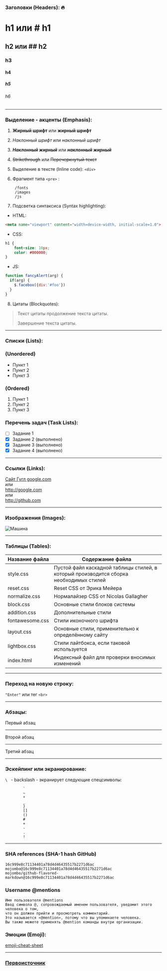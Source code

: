 ### Заголовки (Headers): :fire:
h1 или # h1
=
h2 или ## h2
-
### h3
#### h4
##### h5
###### h6
***

### Выделение - акценты (Emphasis):
1. **Жирный шрифт** или __жирный шрифт__
2. *Наклонный шрифт* или _наклонный шрифт_
3. ***Наклонный жирный*** или **_наклонный жирный_**
4. ~~Strikethrough~~ или <del>Перечеркнутый текст</del>
5. Выделение в тексте (Inline code): `<div>`
6. Фрагмент типа `<pre>` :

        /fonts
        /images
        /js

7. Подсветка синтаксиса (Syntax highlighting):
* HTML:

```html
<meta name="viewport" content="width=device-width, initial-scale=1.0">
```
* CSS:
```css
h1 {
    font-size: 10px;
    color: #000000;
}
```
* JS:
```javascript
function fancyAlert(arg) {
  if(arg) {
    $.facebox({div:'#foo'})
  }
}
```
8. Цитаты (Blockquotes):
> Текст цитаты
> продолжение текста
> цитаты.
>
> Завершение текста цитаты.
***
### Списки (Lists):
### (Unordered)
* Пункт 1
* Пункт 2
* Пункт 3
### (Ordered)
1. Пункт 1
2. Пункт 2
3. Пункт 3

### Перечень задач (Task Lists):
- [ ] Задание 1
- [x] Задание 2 (выполнено)
- [x] Задание 3 (выполнено)
- [x] Задание 4 (выполнено)
***

### Ссылки (Links):
[Сайт Гугл google.com](http://google.com)
<br>
или
<br>
<http://google.com>
<br>
или
<br>
http://github.com
***

### Изображения (Images):
![Машина](http://hq-wallpapers.ru/wallpapers/13/hq-wallpapers_ru_cars_60543_1920x1200.jpg)
***

### Таблицы (Tables):

Название файла  | Содержание файла
----------------|----------------------
style.css       | Пустой файл каскадной таблицы стилей, в который производится сборка необходимых стилей
reset.css       | Reset CSS от Эрика Мейера
normalize.css   | Нормалайзер CSS от Nicolas Gallagher
block.css       | Основные стили блоков системы
addition.css    | Дополнительные стили
fontawesome.css | Стили иконочного шрифта
layout.css      | Основные стили, применительно к определённому сайту
lightbox.css    | Стили лайтбокса, если таковой используется
index.html      | Индексный файл для проверки вносимых изменений
***

### Переход на новую строку:
`"Enter"` или тег `<br>`
***
### Абзацы:

Первый абзац
***
Второй абзац
***
Третий абзац
<hr>

### Эскейпинг или экранирование:
`\ ` - backslash - экранирует следующие спецсимволы:

            `
            ~
            *
            _
            }
            []
            ()
            #
            +
            -
            .
            !

***
### SHA references (SHA-1 hash GitHub)
    16c999e8c71134401a78d4d46435517b2271d6ac
    mojombo@16c999e8c71134401a78d4d46435517b2271d6ac
    mojombo/github-flavored-markdown@16c999e8c71134401a78d4d46435517b2271d6ac

### Username @mentions
    Имя пользователя @mentions
    Ввод символа @, сопровождаемый именем пользователя, уведомит этого человека о том,
    что он должен прийти и просмотреть комментарий.
    Это называется «@mention», потому что вы упоминаете человека.
    Вы также можете применять @mention команды внутри организации.

### Эмоции (Emoji):
[emoji-cheat-sheet](https://github.com/ikatyang/emoji-cheat-sheet/blob/master/README.md)
***
### [Первоисточник](https://guides.github.com/features/mastering-markdown/)
